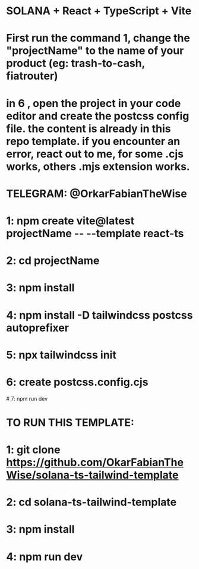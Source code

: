 # SOLANA + React + TypeScript + Vite

# First run the command 1, change the "projectName" to the name of your product (eg: trash-to-cash, fiatrouter)

# in 6 , open the project in your code editor and create the postcss config file. the content is already in this repo template. if you encounter an error, react out to me, for some .cjs works, others .mjs extension works.

# TELEGRAM: @OrkarFabianTheWise

<!-- COMMANDS -->

# 1: npm create vite@latest projectName -- --template react-ts

# 2: cd projectName <!-- enter the directory -->

# 3: npm install <!-- installs dependencies-->

# 4: npm install -D tailwindcss postcss autoprefixer <!-- tailwindcss to reduce styling code-->

# 5: npx tailwindcss init <!-- initialise tailwind, this should create some files(2) -->

# 6: create postcss.config.cjs <!-- for linux(touch postcss.config.cjs) should create it, else open your file and manually create it -->

# 7: npm run dev <!-- this should start your webserver, and you can view it in the localhost url displayed in the terminal -->

# TO RUN THIS TEMPLATE:

# 1: git clone https://github.com/OkarFabianTheWise/solana-ts-tailwind-template

# 2: cd solana-ts-tailwind-template

# 3: npm install

# 4: npm run dev
